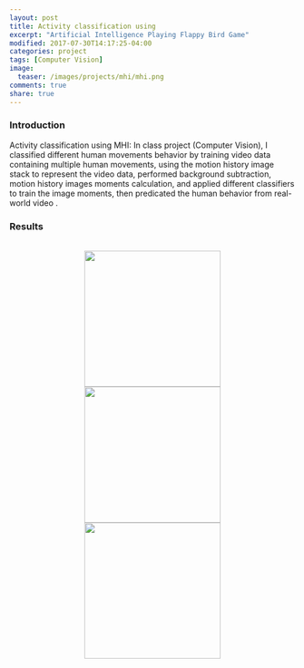 ```yaml
---
layout: post
title: Activity classification using 
excerpt: "Artificial Intelligence Playing Flappy Bird Game"
modified: 2017-07-30T14:17:25-04:00
categories: project
tags: [Computer Vision]
image:
  teaser: /images/projects/mhi/mhi.png
comments: true
share: true
---
```


### Introduction

Activity classification using MHI: In class project (Computer Vision), I classified different human movements behavior by training video data containing multiple human movements, 
using the motion history image stack to represent the video data, performed background subtraction, motion history images moments calculation, 
and applied different classifiers to train the image moments, then predicated the human behavior from real-world video . 

### Results
<!-- 
Here is a demo showing the AI playing the Flappy Bird game. -->

<br />


<!-- <figure>
  <img src="/images/projects/mhi/mhi.png" width="700" height="400">  
  <figcaption> motion history images</figcaption>
</figure>
<figure>
  <img src="/images/projects/mhi/pred.png" width="700" height="400">  
  <figcaption> capture of real moving prediction </figcaption>
</figure>
<figure>
  <img src="/images/projects/mhi/cm.png" width="400" height="420">  
  <figcaption> confusion matrix </figcaption>
</figure> -->

<center><img width="240" height="240" src="{{ site.url }}/images/projects/mhi/mhi.png"/></center>

<center><img width="240" height="240" src="{{ site.url }}/images/projects/mhi/pred.png"/></center>

<center><img width="240" height="240" src="{{ site.url }}/images/projects/mhi/cm.png"/></center>

